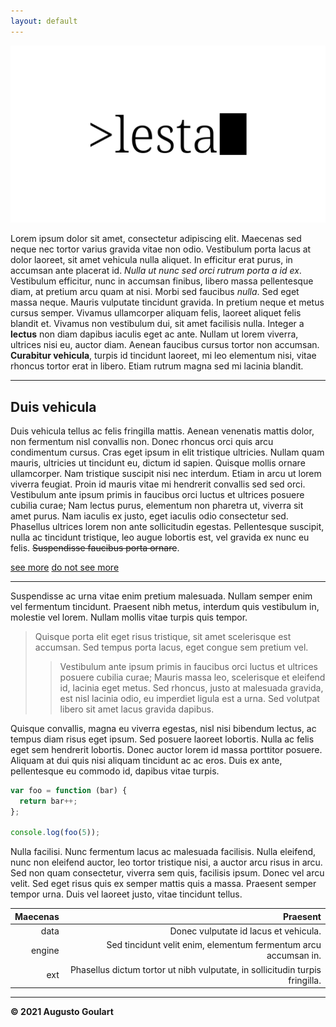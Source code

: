 ```yaml
---
layout: default
---
```


![lesta](assets/img/logo.png)

Lorem ipsum dolor sit amet, consectetur adipiscing elit. Maecenas sed neque nec tortor varius gravida vitae non odio. Vestibulum porta lacus at dolor laoreet, sit amet vehicula nulla aliquet. In efficitur erat purus, in accumsan ante placerat id. *Nulla ut nunc sed orci rutrum porta a id ex*. Vestibulum efficitur, nunc in accumsan finibus, libero massa pellentesque diam, at pretium arcu quam at nisi. Morbi sed faucibus *nulla*. Sed eget massa neque. Mauris vulputate tincidunt gravida. In pretium neque et metus cursus semper. Vivamus ullamcorper aliquam felis, laoreet aliquet felis blandit et. Vivamus non vestibulum dui, sit amet facilisis nulla. Integer a **lectus** non diam dapibus iaculis eget ac ante. Nullam ut lorem viverra, ultrices nisi eu, auctor diam. Aenean faucibus cursus tortor non accumsan. **Curabitur vehicula**, turpis id tincidunt laoreet, mi leo elementum nisi, vitae rhoncus tortor erat in libero. Etiam rutrum magna sed mi lacinia blandit.

***

## Duis vehicula

Duis vehicula tellus ac felis fringilla mattis. Aenean venenatis mattis dolor, non fermentum nisl convallis non. Donec rhoncus orci quis arcu condimentum cursus. Cras eget ipsum in elit tristique ultricies. Nullam quam mauris, ultricies ut tincidunt eu, dictum id sapien. Quisque mollis ornare ullamcorper. Nam tristique suscipit nisi nec interdum. Etiam in arcu ut lorem viverra feugiat. Proin id mauris vitae mi hendrerit convallis sed sed orci. Vestibulum ante ipsum primis in faucibus orci luctus et ultrices posuere cubilia curae; Nam lectus purus, elementum non pharetra ut, viverra sit amet purus. Nam iaculis ex justo, eget iaculis odio consectetur sed. Phasellus ultrices lorem non ante sollicitudin egestas. Pellentesque suscipit, nulla ac tincidunt tristique, leo augue lobortis est, vel gravida ex nunc eu felis. ~~Suspendisse faucibus porta ornare~~.

<a class="button" href="/">see more</a>
<a class="button is-invert" href="/">do not see more</a>

***

Suspendisse ac urna vitae enim pretium malesuada. Nullam semper enim vel fermentum tincidunt. Praesent nibh metus, interdum quis vestibulum in, molestie vel lorem. Nullam mollis vitae turpis quis tempor. 

> Quisque porta elit eget risus tristique, sit amet scelerisque est accumsan. Sed tempus porta lacus, eget congue sem pretium vel.
> > Vestibulum ante ipsum primis in faucibus orci luctus et ultrices posuere cubilia curae; Mauris massa leo, scelerisque et eleifend id, lacinia eget metus. Sed rhoncus, justo at malesuada gravida, est nisl lacinia odio, eu imperdiet ligula est a urna. Sed volutpat libero sit amet lacus gravida dapibus.

Quisque convallis, magna eu viverra egestas, nisl nisi bibendum lectus, ac tempus diam risus eget ipsum. Sed posuere laoreet lobortis. Nulla ac felis eget sem hendrerit lobortis. Donec auctor lorem id massa porttitor posuere. Aliquam at dui quis nisi aliquam tincidunt ac ac eros. Duis ex ante, pellentesque eu commodo id, dapibus vitae turpis.

``` js
var foo = function (bar) {
  return bar++;
};

console.log(foo(5));
```

Nulla facilisi. Nunc fermentum lacus ac malesuada facilisis. Nulla eleifend, nunc non eleifend auctor, leo tortor tristique nisi, a auctor arcu risus in arcu. Sed non quam consectetur, viverra sem quis, facilisis ipsum. Donec vel arcu velit. Sed eget risus quis ex semper mattis quis a massa. Praesent semper tempor urna. Duis vel laoreet justo, vitae tincidunt tellus.

| Maecenas | Praesent |
| --------:| -----------:|
| data     | Donec vulputate id lacus et vehicula. |
| engine   | Sed tincidunt velit enim, elementum fermentum arcu accumsan in. |
| ext      | Phasellus dictum tortor ut nibh vulputate, in sollicitudin turpis fringilla. |

***

**&#169; 2021 Augusto Goulart**
